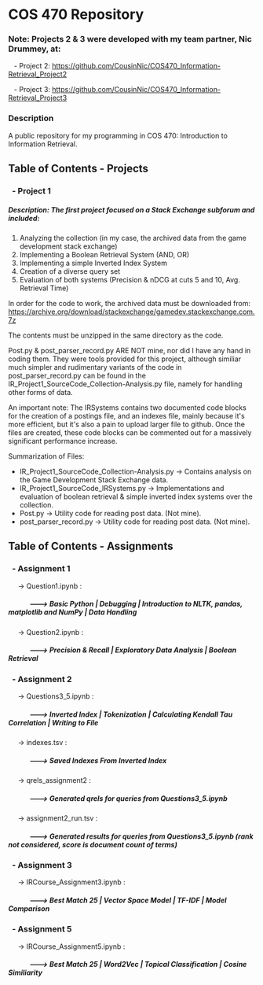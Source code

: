 # COS 470   Repository

### Note: Projects 2 & 3 were developed with my team partner, Nic Drummey, at:
&nbsp;&nbsp; - Project 2: https://github.com/CousinNic/COS470_Information-Retrieval_Project2

&nbsp;&nbsp; - Project 3: https://github.com/CousinNic/COS470_Information-Retrieval_Project3


### Description
A public repository for my programming in COS 470: Introduction to Information Retrieval.

## Table of Contents - Projects
### &nbsp;&nbsp;- Project 1
##### Description: The first project focused on a Stack Exchange subforum and included:
1) Analyzing the collection (in my case, the archived data from the game development stack exchange)
2) Implementing a Boolean Retrieval System (AND, OR)
3) Implementing a simple Inverted Index System
4) Creation of a diverse query set
5) Evaluation of both systems (Precision & nDCG at cuts 5 and 10, Avg. Retrieval Time)

In order for the code to work, the archived data must be downloaded from: https://archive.org/download/stackexchange/gamedev.stackexchange.com.7z

The contents must be unzipped in the same directory as the code.

Post.py & post_parser_record.py ARE NOT mine, nor did I have any hand in coding them. They were tools provided for this project, although similiar much simpler and rudimentary variants of the code in post_parser_record.py can be found in the IR_Project1_SourceCode_Collection-Analysis.py file, namely for handling other forms of data.

An important note: The IRSystems contains two documented code blocks for the creation of a postings file, and an indexes file, mainly because it's more efficient, but it's also a pain to upload larger file to github. Once the files are created, these code blocks can be commented out for a massively significant performance increase.

Summarization of Files:
- IR_Project1_SourceCode_Collection-Analysis.py -> Contains analysis on the Game Development Stack Exchange data.
- IR_Project1_SourceCode_IRSystems.py ->  Implementations and evaluation of boolean retrieval & simple inverted index systems over the collection.
- Post.py -> Utility code for reading post data.  (Not mine).
- post_parser_record.py -> Utility code for reading post data. (Not mine).

## Table of Contents - Assignments
### &nbsp;&nbsp;- Assignment 1
&nbsp;&nbsp;&nbsp;&nbsp; -> Question1.ipynb : 

##### &nbsp;&nbsp;&nbsp;&nbsp;&nbsp;&nbsp;&nbsp;&nbsp;&nbsp;&nbsp;&nbsp;&nbsp; ---> Basic Python **|** Debugging **|** Introduction to NLTK, pandas, matplotlib and NumPy **|** Data Handling

&nbsp;&nbsp;&nbsp;&nbsp; -> Question2.ipynb : 
##### &nbsp;&nbsp;&nbsp;&nbsp;&nbsp;&nbsp;&nbsp;&nbsp;&nbsp;&nbsp;&nbsp;&nbsp; ---> Precision & Recall **|** Exploratory Data Analysis **|** Boolean Retrieval

### &nbsp;&nbsp;- Assignment 2
&nbsp;&nbsp;&nbsp;&nbsp; -> Questions3_5.ipynb : 
##### &nbsp;&nbsp;&nbsp;&nbsp;&nbsp;&nbsp;&nbsp;&nbsp;&nbsp;&nbsp;&nbsp;&nbsp; ---> Inverted Index **|** Tokenization **|** Calculating Kendall Tau Correlation **|** Writing to File

&nbsp;&nbsp;&nbsp;&nbsp; -> indexes.tsv : 
##### &nbsp;&nbsp;&nbsp;&nbsp;&nbsp;&nbsp;&nbsp;&nbsp;&nbsp;&nbsp;&nbsp;&nbsp; ---> Saved Indexes From Inverted Index

&nbsp;&nbsp;&nbsp;&nbsp; -> qrels_assignment2 : 
##### &nbsp;&nbsp;&nbsp;&nbsp;&nbsp;&nbsp;&nbsp;&nbsp;&nbsp;&nbsp;&nbsp;&nbsp; ---> Generated qrels for queries from Questions3_5.ipynb 

&nbsp;&nbsp;&nbsp;&nbsp; -> assignment2_run.tsv : 
##### &nbsp;&nbsp;&nbsp;&nbsp;&nbsp;&nbsp;&nbsp;&nbsp;&nbsp;&nbsp;&nbsp;&nbsp; ---> Generated results for queries from Questions3_5.ipynb (rank not considered, score is document count of terms)

### &nbsp;&nbsp;- Assignment 3
&nbsp;&nbsp;&nbsp;&nbsp; -> IRCourse_Assignment3.ipynb : 
##### &nbsp;&nbsp;&nbsp;&nbsp;&nbsp;&nbsp;&nbsp;&nbsp;&nbsp;&nbsp;&nbsp;&nbsp; ---> Best Match 25 **|** Vector Space Model **|** TF-IDF **|** Model Comparison

### &nbsp;&nbsp;- Assignment 5
&nbsp;&nbsp;&nbsp;&nbsp; -> IRCourse_Assignment5.ipynb : 
##### &nbsp;&nbsp;&nbsp;&nbsp;&nbsp;&nbsp;&nbsp;&nbsp;&nbsp;&nbsp;&nbsp;&nbsp; ---> Best Match 25 **|** Word2Vec **|** Topical Classification **|** Cosine Similiarity
